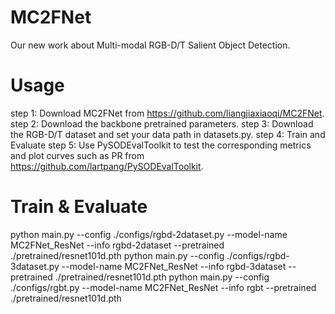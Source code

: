 # MC2FNet
Our new work about Multi-modal RGB-D/T Salient Object Detection.

# Usage
step 1: Download MC2FNet from https://github.com/liangjiaxiaoqi/MC2FNet.
step 2: Download the backbone pretrained parameters.
step 3: Download the RGB-D/T dataset and set your data path in datasets.py.
step 4: Train and Evaluate
step 5: Use PySODEvalToolkit to test the corresponding metrics and plot curves such as PR from https://github.com/lartpang/PySODEvalToolkit.

# Train & Evaluate
python main.py --config ./configs/rgbd-2dataset.py --model-name MC2FNet_ResNet --info rgbd-2dataset --pretrained ./pretrained/resnet101d.pth
python main.py --config ./configs/rgbd-3dataset.py --model-name MC2FNet_ResNet --info rgbd-3dataset --pretrained ./pretrained/resnet101d.pth
python main.py --config ./configs/rgbt.py --model-name MC2FNet_ResNet --info rgbt --pretrained ./pretrained/resnet101d.pth

